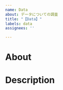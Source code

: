 ```yaml
---
name: Data
about: データについての調査
title: "【Data】"
labels: data
assignees: ''

---
```


# About

# Description
